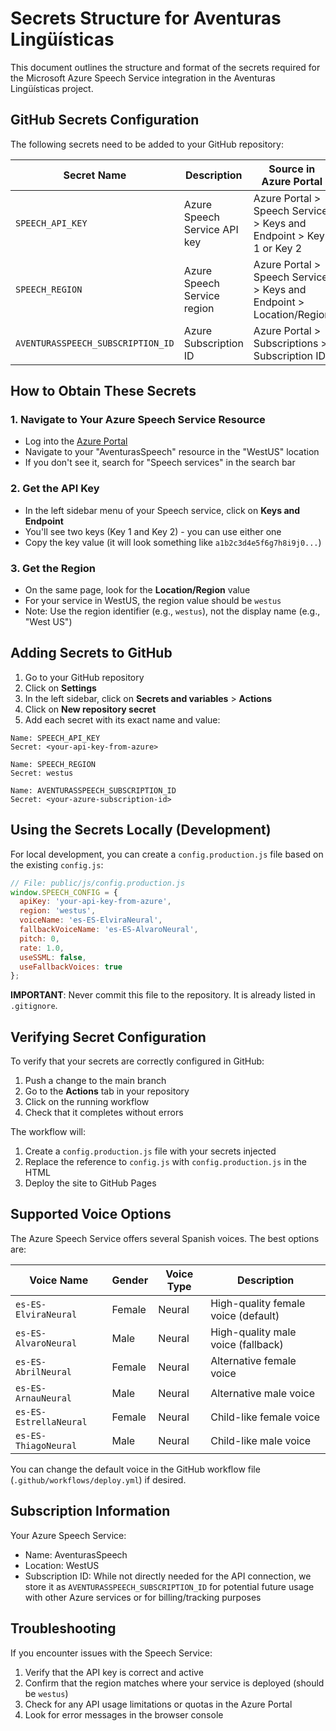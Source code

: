 # Secrets Structure for Aventuras Lingüísticas

This document outlines the structure and format of the secrets required for the Microsoft Azure Speech Service integration in the Aventuras Lingüísticas project.

## GitHub Secrets Configuration

The following secrets need to be added to your GitHub repository:

| Secret Name | Description | Source in Azure Portal |
|-------------|-------------|------------------------|
| `SPEECH_API_KEY` | Azure Speech Service API key | Azure Portal > Speech Service > Keys and Endpoint > Key 1 or Key 2 |
| `SPEECH_REGION` | Azure Speech Service region | Azure Portal > Speech Service > Keys and Endpoint > Location/Region |
| `AVENTURASSPEECH_SUBSCRIPTION_ID` | Azure Subscription ID | Azure Portal > Subscriptions > Subscription ID |

## How to Obtain These Secrets

### 1. Navigate to Your Azure Speech Service Resource

- Log into the [Azure Portal](https://portal.azure.com)
- Navigate to your "AventurasSpeech" resource in the "WestUS" location
- If you don't see it, search for "Speech services" in the search bar

### 2. Get the API Key

- In the left sidebar menu of your Speech service, click on **Keys and Endpoint**
- You'll see two keys (Key 1 and Key 2) - you can use either one
- Copy the key value (it will look something like `a1b2c3d4e5f6g7h8i9j0...`)

### 3. Get the Region

- On the same page, look for the **Location/Region** value
- For your service in WestUS, the region value should be `westus`
- Note: Use the region identifier (e.g., `westus`), not the display name (e.g., "West US")

## Adding Secrets to GitHub

1. Go to your GitHub repository
2. Click on **Settings**
3. In the left sidebar, click on **Secrets and variables** > **Actions**
4. Click on **New repository secret**
5. Add each secret with its exact name and value:

```
Name: SPEECH_API_KEY
Secret: <your-api-key-from-azure>
```

```
Name: SPEECH_REGION
Secret: westus
```

```
Name: AVENTURASSPEECH_SUBSCRIPTION_ID
Secret: <your-azure-subscription-id>
```

## Using the Secrets Locally (Development)

For local development, you can create a `config.production.js` file based on the existing `config.js`:

```javascript
// File: public/js/config.production.js
window.SPEECH_CONFIG = {
  apiKey: 'your-api-key-from-azure',
  region: 'westus',
  voiceName: 'es-ES-ElviraNeural',
  fallbackVoiceName: 'es-ES-AlvaroNeural',
  pitch: 0,
  rate: 1.0,
  useSSML: false,
  useFallbackVoices: true
};
```

**IMPORTANT**: Never commit this file to the repository. It is already listed in `.gitignore`.

## Verifying Secret Configuration

To verify that your secrets are correctly configured in GitHub:

1. Push a change to the main branch
2. Go to the **Actions** tab in your repository
3. Click on the running workflow
4. Check that it completes without errors

The workflow will:
1. Create a `config.production.js` file with your secrets injected
2. Replace the reference to `config.js` with `config.production.js` in the HTML
3. Deploy the site to GitHub Pages

## Supported Voice Options

The Azure Speech Service offers several Spanish voices. The best options are:

| Voice Name | Gender | Voice Type | Description |
|------------|--------|------------|-------------|
| `es-ES-ElviraNeural` | Female | Neural | High-quality female voice (default) |
| `es-ES-AlvaroNeural` | Male | Neural | High-quality male voice (fallback) |
| `es-ES-AbrilNeural` | Female | Neural | Alternative female voice |
| `es-ES-ArnauNeural` | Male | Neural | Alternative male voice |
| `es-ES-EstrellaNeural` | Female | Neural | Child-like female voice |
| `es-ES-ThiagoNeural` | Male | Neural | Child-like male voice |

You can change the default voice in the GitHub workflow file (`.github/workflows/deploy.yml`) if desired.

## Subscription Information

Your Azure Speech Service:
- Name: AventurasSpeech
- Location: WestUS
- Subscription ID: While not directly needed for the API connection, we store it as `AVENTURASSPEECH_SUBSCRIPTION_ID` for potential future usage with other Azure services or for billing/tracking purposes

## Troubleshooting

If you encounter issues with the Speech Service:

1. Verify that the API key is correct and active
2. Confirm that the region matches where your service is deployed (should be `westus`)
3. Check for any API usage limitations or quotas in the Azure Portal
4. Look for error messages in the browser console